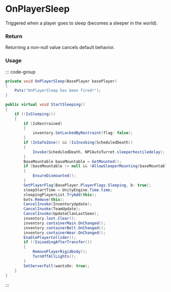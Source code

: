 # OnPlayerSleep
<Badge type="info" text="Player"/><Badge type="danger" text="Carbon Compatible"/><Badge type="warning" text="Oxide Compatible"/>
Triggered when a player goes to sleep (becomes a sleeper in the world).

### Return
Returning a non-null value cancels default behavior.

### Usage
::: code-group
```csharp [Example]
private void OnPlayerSleep(BasePlayer basePlayer)
{
	Puts("OnPlayerSleep has been fired!");
}
```
```csharp [Source — Assembly-CSharp @ BasePlayer]
public virtual void StartSleeping()
{
	if (!IsSleeping())
	{
		if (IsRestrained)
		{
			inventory.SetLockedByRestraint(flag: false);
		}
		if (InSafeZone() && !IsInvoking(ScheduledDeath))
		{
			Invoke(ScheduledDeath, NPCAutoTurret.sleeperhostiledelay);
		}
		BaseMountable baseMountable = GetMounted();
		if (baseMountable != null && !AllowSleeperMounting(baseMountable))
		{
			EnsureDismounted();
		}
		SetPlayerFlag(BasePlayer.PlayerFlags.Sleeping, b: true);
		sleepStartTime = UnityEngine.Time.time;
		sleepingPlayerList.TryAdd(this);
		bots.Remove(this);
		CancelInvoke(InventoryUpdate);
		CancelInvoke(TeamUpdate);
		CancelInvoke(UpdateClanLastSeen);
		inventory.loot.Clear();
		inventory.containerMain.OnChanged();
		inventory.containerBelt.OnChanged();
		inventory.containerWear.OnChanged();
		EnablePlayerCollider();
		if (!IsLoadingAfterTransfer())
		{
			RemovePlayerRigidbody();
			TurnOffAllLights();
		}
		SetServerFall(wantsOn: true);
	}
}

```
:::
